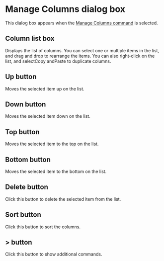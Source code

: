 # Manage Columns dialog box

This dialog box appears when the
[Manage Columns command](../../cmd/csv/manage_columns) is selected.

## Column list box

Displays the list of columns. You can select one or multiple items in the list, and drag and drop to rearrange the items. You can also right-click on the list, and selectCopy andPaste to duplicate columns.

## Up button

Moves the selected item up on the list.

## Down button

Moves the selected item down on the list.

## Top button

Moves the selected item to the top on the list.

## Bottom button

Moves the selected item to the bottom on the list.

## Delete button

Click this button to delete the selected item from the list.

## Sort button

Click this button to sort the columns.

## \> button

Click this button to show additional commands.


